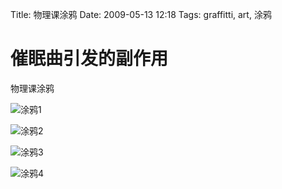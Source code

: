 Title: 物理课涂鸦
Date: 2009-05-13 12:18
Tags: graffitti, art, 涂鸦

# 催眠曲引发的副作用
物理课涂鸦

![涂鸦1](/static/images/graffitti/2009-during-physics-class-01.jpg)

![涂鸦2](/static/images/graffitti/2009-during-physics-class-02.jpg)

![涂鸦3](/static/images/graffitti/2009-during-physics-class-03.jpg)

![涂鸦4](/static/images/graffitti/2009-during-physics-class-04.jpg)
